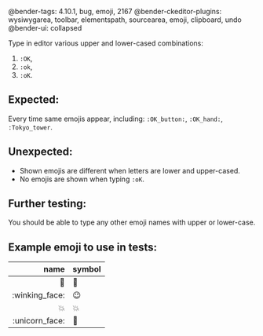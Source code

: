 @bender-tags: 4.10.1, bug, emoji, 2167
@bender-ckeditor-plugins: wysiwygarea, toolbar, elementspath, sourcearea, emoji, clipboard, undo
@bender-ui: collapsed

Type in editor various upper and lower-cased combinations:
1. `:OK`,
1. `:ok`,
1. `:oK`.

## Expected:

Every time same emojis appear, including: `:OK_button:`, `:OK_hand:`, `:Tokyo_tower`.

## Unexpected:

- Shown emojis are different when letters are lower and upper-cased.
- No emojis are shown when typing `:oK`.

## Further testing:

You should be able to type any other emoji names with upper or lower-case.

## Example emoji to use in tests:

| name | symbol |
| ---: | --- |
| :bug: | 🐛 |
| :winking_face: | 😉 |
| :collision: | 💥 |
| :unicorn_face: | 🦄 |
